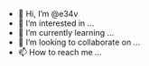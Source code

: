 - 👋 Hi, I’m @e34v
- 👀 I’m interested in ...
- 🌱 I’m currently learning ...
- 💞️ I’m looking to collaborate on ...
- 📫 How to reach me ...

<!---
e34v/e34v is a ✨ special ✨ repository because its `README.md` (this file) appears on your GitHub profile.
You can click the Preview link to take a look at your changes.
--->
